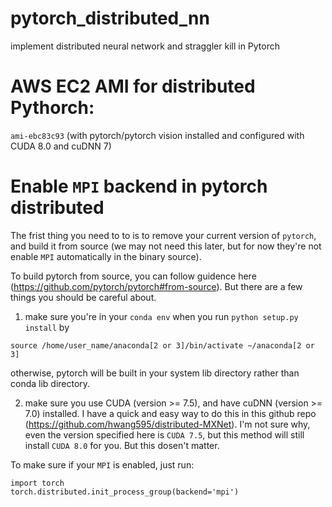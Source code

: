 # pytorch_distributed_nn
implement distributed neural network and straggler kill in Pytorch

# AWS EC2 AMI for distributed Pythorch:
`ami-ebc83c93` (with pytorch/pytorch vision installed and configured with CUDA 8.0 and cuDNN 7)

# Enable `MPI` backend in pytorch distributed
The frist thing you need to to is to remove your current version of `pytorch`, and build it from source (we may not need this later, but for now they're not enable `MPI` automatically in the binary source).

To build pytorch from source, you can follow guidence here (https://github.com/pytorch/pytorch#from-source). But there are a few things you should be careful about.

1. make sure you're in your `conda env` when you run `python setup.py install` by
```
source /home/user_name/anaconda[2 or 3]/bin/activate ~/anaconda[2 or 3]
```
otherwise, pytorch will be built in your system lib directory rather than conda lib directory.

2. make sure you use CUDA (version >= 7.5), and have cuDNN (version >= 7.0) installed. I have a quick and easy way to do this in this github repo (https://github.com/hwang595/distributed-MXNet). I'm not sure why, even the version specified here is `CUDA 7.5`, but this method will still install `CUDA 8.0` for you. But this dosen't matter.

To make sure if your `MPI` is enabled, just run:
```
import torch
torch.distributed.init_process_group(backend='mpi')
```
